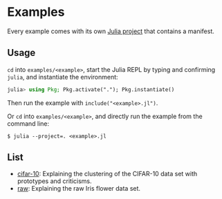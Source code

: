 # Examples

Every example comes with its own [Julia
project](https://pkgdocs.julialang.org/v1/environments/#Using-someone-else's-project)
that contains a manifest.

## Usage

`cd` into `examples/<example>`, start the Julia REPL by typing and confirming `julia`, and instantiate the environment:
```julia
julia> using Pkg; Pkg.activate("."); Pkg.instantiate()
```
Then run the example with `include("<example>.jl")`.

Or `cd` into `examples/<example>`, and directly run the example from the command line:
```
$ julia --project=. <example>.jl
```

## List

- [cifar-10](cifar10): Explaining the clustering of the CIFAR-10 data set with prototypes and criticisms.
- [raw](raw): Explaining the raw Iris flower data set.